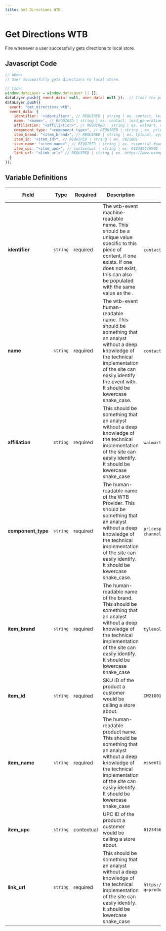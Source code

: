 ```yaml
---
title: Get Directions WTB
---
```


# Get Directions WTB

Fire whenever a user successfully gets directions to local store.

## Javascript Code

```js
// When:
// User successfully gets directions to local store.

// Code:
window.dataLayer = window.dataLayer || [];
dataLayer.push({ event_data: null, user_data: null });  // Clear the previous event_data object.
dataLayer.push({
  event: "get_directions_wtb",
  event_data: {
    identifier: '<identifier>', // REQUIRED | string | ex. contact, lead_generation
    name: '<name>', // REQUIRED | string | ex. contact, lead_generation	
    affiliation: "<affiliation>", // REQUIRED | string | ex. walmart, cvs
    component_type: "<component_type>", // REQUIRED | string | ex. pricespider, channeladvisor
    item_brand: "<item_brand>", // REQUIRED | string | ex. tylenol, zyrtec, listerine
    item_id: "<item_id>", // REQUIRED | string | ex. CW21001
    item_name: "<item_name>", // REQUIRED | string | ex. essential_foaming_cleanser 
    item_upc: "<item_upc>", // contextual | string | ex. 012345678905 (12 digits)
    link_url: "<link_url>" // REQUIRED | string | ex. https://www.example.com/?q=product#id
  }
});
```

## Variable Definitions

|Field|Type|Required|Description|Example|Maximum Length|
| --- | --- | --- | --- | --- | --- |
|**identifier**|`string`|required|The wtb-event machine-readable name. This should be a unique value specific to this piece of content, if one exists. If one does not exist, this can also be populated with the same value as the <name>.|`contact`, `lead_generation`|`100`|
|**name**|`string`|required|The wtb-event human-readable name. This should be something that an analyst without a deep knowledge of the technical implementation of the site can easily identify the event with. It should be lowercase snake_case.|`contact`, `lead_generation`|`100`|
|**affiliation**|`string`|required|This should be something that an analyst without a deep knowledge of the technical implementation of the site can easily identify. It should be lowercase snake_case|`walmart`, `cvs`|`100`|
|**component_type**|`string`|required|The human-readable name of the WTB Provider. This should be something that an analyst without a deep knowledge of the technical implementation of the site can easily identify. It should be lowercase snake_case.|`pricespider`, `channeladvisor`|`100`|
|**item_brand**|`string`|required|The human-readable name of the brand. This should be something that an analyst without a deep knowledge of the technical implementation of the site can easily identify. It should be lowercase snake_case|`tylenol`, `zyrtec`, `listerine`|`100`|
|**item_id**|`string`|required|SKU ID of the product a customer would be calling a store about.|`CW21001`|`100`|
|**item_name**|`string`|required|The human-readable product name. This should be something that an analyst without a deep knowledge of the technical implementation of the site can easily identify. It should be lowercase snake_case|`essential_foaming_cleanser`|`100`|
|**item_upc**|`string`|contextual|UPC ID of the product a customer would be calling a store about.|`012345678905`|`100`|
|**link_url**|`string`|required|This should be something that an analyst without a deep knowledge of the technical implementation of the site can easily identify. It should be lowercase snake_case|`https://www.example.com?q=product#id`|`100`|
